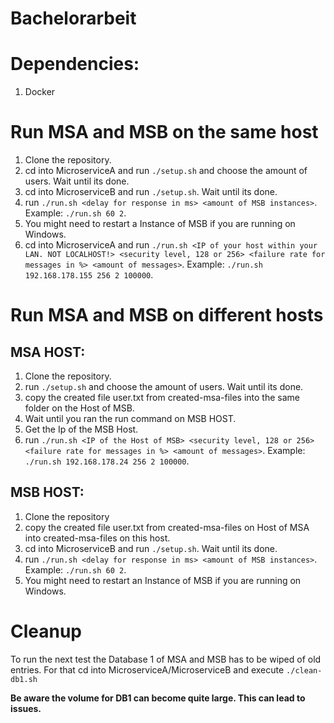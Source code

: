 # Bachelorarbeit

# Dependencies:
1. Docker

# Run MSA and MSB on the same host

1. Clone the repository.
2. cd into MicroserviceA and run ```./setup.sh``` and choose the amount of users. Wait until its done.
3. cd into MicroserviceB and run ```./setup.sh```. Wait until its done.
4. run ```./run.sh <delay for response in ms> <amount of MSB instances>```. Example: ```./run.sh 60 2```.
5. You might need to restart a Instance of MSB if you are running on Windows.
6. cd into MicroserviceA and run ```./run.sh <IP of your host within your LAN. NOT LOCALHOST!> <security level, 128 or 256> <failure rate for messages in %> <amount of messages>```. Example: ```./run.sh 192.168.178.155 256 2 100000```.

# Run MSA and MSB on different hosts

## MSA HOST:
1. Clone the repository.
2. run ```./setup.sh``` and choose the amount of users. Wait until its done.
3. copy the created file user.txt from created-msa-files into the same folder on the Host of MSB.
4. Wait until you ran the run command on MSB HOST.
5. Get the Ip of the MSB Host.
6. run ```./run.sh <IP of the Host of MSB> <security level, 128 or 256> <failure rate for messages in %> <amount of messages>```. Example: ```./run.sh 192.168.178.24 256 2 100000```.

## MSB HOST:
1. Clone the repository
2. copy the created file user.txt from created-msa-files on Host of MSA into created-msa-files on this host.
3. cd into MicroserviceB and run ```./setup.sh```. Wait until its done.
4. run ```./run.sh <delay for response in ms> <amount of MSB instances>```. Example: ```./run.sh 60 2```.
5. You might need to restart an Instance of MSB if you are running on Windows.

# Cleanup
To run the next test the Database 1 of MSA and MSB has to be wiped of old entries.
For that cd into MicroserviceA/MicroserviceB and execute ```./clean-db1.sh```

**Be aware the volume for DB1 can become quite large. This can lead to issues.** 
